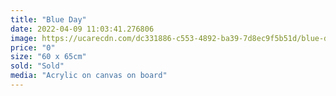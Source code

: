 ```yaml
---
title: "Blue Day"
date: 2022-04-09 11:03:41.276806
image: https://ucarecdn.com/dc331886-c553-4892-ba39-7d8ec9f5b51d/blue-day.jpg
price: "0"
size: "60 x 65cm"
sold: "Sold"
media: "Acrylic on canvas on board"
---
```


